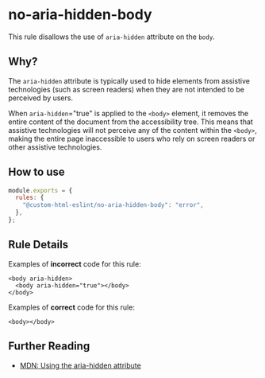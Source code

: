 # no-aria-hidden-body

This rule disallows the use of `aria-hidden` attribute on the `body`.

## Why?

The `aria-hidden` attribute is typically used to hide elements from assistive technologies (such as screen readers) when they are not intended to be perceived by users.

When `aria-hidden`="true" is applied to the `<body>` element, it removes the entire content of the document from the accessibility tree.
This means that assistive technologies will not perceive any of the content within the `<body>`, making the entire page inaccessible to users who rely on screen readers or other assistive technologies.

## How to use

```js,.eslintrc.js
module.exports = {
  rules: {
    "@custom-html-eslint/no-aria-hidden-body": "error",
  },
};
```

## Rule Details

Examples of **incorrect** code for this rule:

```html,incorrect
<body aria-hidden>
  <body aria-hidden="true"></body>
</body>
```

Examples of **correct** code for this rule:

```html,correct
<body></body>
```

## Further Reading

- [MDN: Using the aria-hidden attribute](https://developer.mozilla.org/en-US/docs/Web/Accessibility/ARIA/ARIA_Techniques/Using_the_aria-hidden_attribute)
